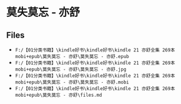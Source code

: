 # 莫失莫忘 - 亦舒

## Files

- `F:/【01分类书籍】\kindle好书\kindle好书\kindle 21 亦舒全集 269本 mobi+epub\莫失莫忘 - 亦舒\莫失莫忘 - 亦舒.epub`
- `F:/【01分类书籍】\kindle好书\kindle好书\kindle 21 亦舒全集 269本 mobi+epub\莫失莫忘 - 亦舒\莫失莫忘 - 亦舒.jpg`
- `F:/【01分类书籍】\kindle好书\kindle好书\kindle 21 亦舒全集 269本 mobi+epub\莫失莫忘 - 亦舒\莫失莫忘 - 亦舒.mobi`
- `F:/【01分类书籍】\kindle好书\kindle好书\kindle 21 亦舒全集 269本 mobi+epub\莫失莫忘 - 亦舒\files.md`
